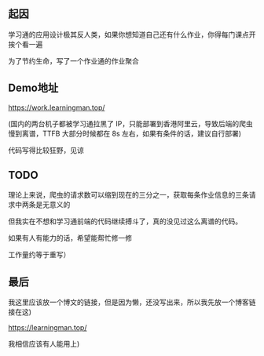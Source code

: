 ## 起因
学习通的应用设计极其反人类，如果你想知道自己还有什么作业，你得每门课点开挨个看一遍

为了节约生命，写了一个作业通的作业聚合

## Demo地址
https://work.learningman.top/

(国内的两台机子都被学习通拉黑了 IP，只能部署到香港阿里云，导致后端的爬虫慢到离谱，TTFB 大部分时候都在 8s 左右，如果有条件的话，建议自行部署)

代码写得比较狂野，见谅

## TODO
理论上来说，爬虫的请求数可以缩到现在的三分之一，获取每条作业信息的三条请求中两条是无意义的

但我实在不想和学习通前端的代码继续搏斗了，真的没见过这么离谱的代码。

如果有人有能力的话，希望能帮忙修一修

工作量约等于重写）

## 最后
我这里应该放一个博文的链接，但是因为懒，还没写出来，所以我先放一个博客链接在这)

https://learningman.top/

我相信应该有人能用上)
